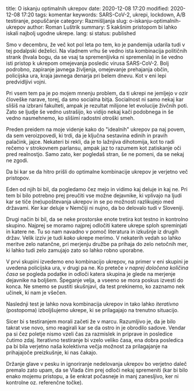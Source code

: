 title: O iskanju optimalnih ukrepov
date: 2020-12-08 17:20
modified: 2020-12-08 17:20
tags: komentar
keywords: SARS-CoV-2, ukrepi, lockdown, A/B testiranje, popuščanje
category: Razmišljanja
slug: o-iskanju-optimalnih-ukrepov
author: Roman Luštrik
summary: S kakšnim pristopom bi lahko iskali najbolj ugodne ukrepe.
lang: si
status: published

Smo v decembru, že več kot pol leta po tem, ko je pandemija udarila tudi v tej podalpski deželici. Na vladnem vrhu še vedno ista kombinacija političnih strank (hvala bogu, da se vsaj ta spremenljivka ni spremenila) in še vedno isti pristop k ukrepom omejevanja posledic virusa SARS-CoV-2. Bolj podrobno, zapiranje javnega življenja, omejevanje prehajanja občin, policijska ura, kraja javnega denarja pri belem dnevu. Kot v eni lepi predvidljivi vojni.

Pri vsem tem pa je po mojem mnenju problem, da ti ukrepi ne jemljejo v ozir človeške narave, torej, da smo socialna bitja. Socialnost ni samo nekaj kar slišiš na izbrani fakulteti, ampak je rezultat milijone let evolucije živčnih poti. Zato se ljudje še vedno ustrašijo, ko vidijo nekaj kači podobnega in še vedno nasmehnemo, ko slišimi radostni otroški smeh.

Preden preidem na moje videnje kako do "idealnih" ukrepov pa naj povem, da sem veroizpovedi, ki trdi, da je ključna sestavina edinih in pravih palačink, jajce. Nekateri bi rekli, da je to lažnjiva dihotomija, kot to radi rečemo v strokovnem parlansu, ampak jaz to razumem kot zatiskanje oči pred realnostjo. Samo zato, ker pogledaš stran, še ne pomeni, da se nekaj ne zgodi.

Da bi kar se da hitro prišli do optimalne kombinacije ukrepov je verjetno več pristopov.

Eden od njih bi bil, da pogledamo čez mejo in vidimo kaj deluje in kaj ne. Pri tem bi bilo potrebno prej preučiti vse možne dejavnike, ki vplivajo na ljudi kar se tiče (ne)upoštevanja ukrepov in se po možnosti razlikujejo med državami. Ker kar deluje v Nemčiji ni nujno, da bo delovalo tudi v Sloveniji.

Drugi način bi bil, da se neke prostorske enote tretira kot testno in kontrolno skupino. Najprej se moramo najprej odločiti katere ukrepe sploh spreminjati in katere ne. Tu so nam navadno v pomoč literatura in izkušnje iz drugih držav. Velik izziv je tudi _kako_ ukrepe merimo. V nekaterih vedah so lahko meritve zelo natančne, pri merjenju družbe pa prihaja do zelo netočnih mer, ki lahko tudi zelo zamujajo zato so lahko robno uporabne.

V prvi skupini izvedemo eno kombinacijo ukrepov, na primer v eni skupini je uvedena policijska ura, v drugi pa ne. Ko preteče _v naprej določena količina časa_ se pogleda podatke in odloči katera skupina je glede na merjenje dejavnike na boljšem. Špeganje velja, a vseeno se mora poskus izvesti do konca. Ne smemo se pustiti skušnjavi, da test prekinemo, ko zaznamo nek učinek, ki nam je všečen.

Naslednji test je lahko nova kombinacija ukrepov in tako lahko _iterativno_ (postopoma) izboljšujemo ukrepe, ki se prilagajajo na trenutno situacijo.

Sicer bi s testiranjem morali začeti že v marcu. Razumljivo je, da je bilo takrat vse novo, smo reagirali kar se da ostro in je obrodilo sadove. Vendar pa si čez poletje nismo vzeli čas za razmislek in priprave in posledice čutimo zdaj. Iterativno testiranje bi vzelo veliko časa, ena dobra posledica pa bi bila verjetno naša kolektivna večja možnost za prilagajanje na prihajajoče preizkušnje, ki nas čakajo.

Držanje glave v pesku in ignoriranje nedelovanja ukrepov bo verjetno daleč premalo zato upam, da se Vlada čim prej odloči nekaj spremeniti (kar bi bilo enako mojemu pristopu, a še enkrat počasneje in manj zanesljivo, ker ni kontrolne oz. referenčne točke).
